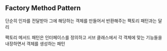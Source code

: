 ## Factory Method Pattern

단순히 인자를 전달받아 그에 해당하는 객체를 만들어서 반환해주는 팩토리 패턴과는 달리

팩토리 메서드 패턴은 인터페이스를 정의하고 서브 클래스에서 각 객체에 맞는 기능들을 내장하면서 객체를 생성하는 패턴
